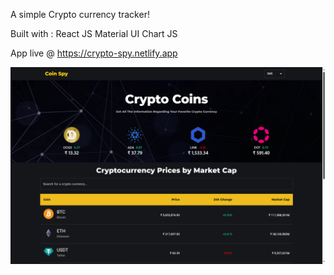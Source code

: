 A simple Crypto currency tracker!

Built with :
    React JS
    Material UI
    Chart JS

App live @ https://crypto-spy.netlify.app

![Home page](image.png)